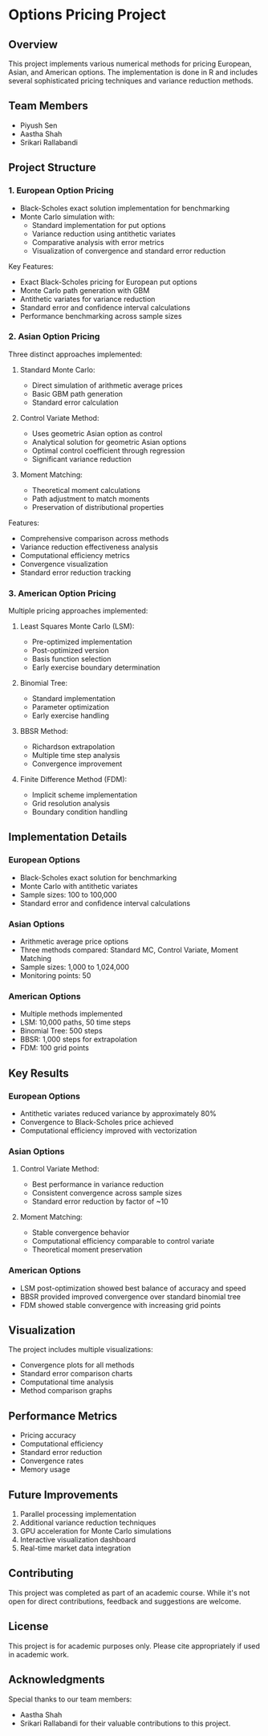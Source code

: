 # Options Pricing Project

## Overview
This project implements various numerical methods for pricing European, Asian, and American options. The implementation is done in R and includes several sophisticated pricing techniques and variance reduction methods.

## Team Members
- Piyush Sen
- Aastha Shah
- Srikari Rallabandi

## Project Structure

### 1. European Option Pricing
- Black-Scholes exact solution implementation for benchmarking
- Monte Carlo simulation with:
  - Standard implementation for put options
  - Variance reduction using antithetic variates
  - Comparative analysis with error metrics
  - Visualization of convergence and standard error reduction

Key Features:
- Exact Black-Scholes pricing for European put options
- Monte Carlo path generation with GBM
- Antithetic variates for variance reduction
- Standard error and confidence interval calculations
- Performance benchmarking across sample sizes

### 2. Asian Option Pricing
Three distinct approaches implemented:

1. Standard Monte Carlo:
   - Direct simulation of arithmetic average prices
   - Basic GBM path generation
   - Standard error calculation

2. Control Variate Method:
   - Uses geometric Asian option as control
   - Analytical solution for geometric Asian options
   - Optimal control coefficient through regression
   - Significant variance reduction

3. Moment Matching:
   - Theoretical moment calculations
   - Path adjustment to match moments
   - Preservation of distributional properties

Features:
- Comprehensive comparison across methods
- Variance reduction effectiveness analysis
- Computational efficiency metrics
- Convergence visualization
- Standard error reduction tracking

### 3. American Option Pricing
Multiple pricing approaches implemented:

1. Least Squares Monte Carlo (LSM):
   - Pre-optimized implementation
   - Post-optimized version
   - Basis function selection
   - Early exercise boundary determination

2. Binomial Tree:
   - Standard implementation
   - Parameter optimization
   - Early exercise handling

3. BBSR Method:
   - Richardson extrapolation
   - Multiple time step analysis
   - Convergence improvement

4. Finite Difference Method (FDM):
   - Implicit scheme implementation
   - Grid resolution analysis
   - Boundary condition handling


## Implementation Details

### European Options
- Black-Scholes exact solution for benchmarking
- Monte Carlo with antithetic variates
- Sample sizes: 100 to 100,000
- Standard error and confidence interval calculations

### Asian Options
- Arithmetic average price options
- Three methods compared: Standard MC, Control Variate, Moment Matching
- Sample sizes: 1,000 to 1,024,000
- Monitoring points: 50

### American Options
- Multiple methods implemented
- LSM: 10,000 paths, 50 time steps
- Binomial Tree: 500 steps
- BBSR: 1,000 steps for extrapolation
- FDM: 100 grid points

## Key Results

### European Options
- Antithetic variates reduced variance by approximately 80%
- Convergence to Black-Scholes price achieved
- Computational efficiency improved with vectorization

### Asian Options
1. Control Variate Method:
   - Best performance in variance reduction
   - Consistent convergence across sample sizes
   - Standard error reduction by factor of ~10

2. Moment Matching:
   - Stable convergence behavior
   - Computational efficiency comparable to control variate
   - Theoretical moment preservation

### American Options
- LSM post-optimization showed best balance of accuracy and speed
- BBSR provided improved convergence over standard binomial tree
- FDM showed stable convergence with increasing grid points


## Visualization
The project includes multiple visualizations:
- Convergence plots for all methods
- Standard error comparison charts
- Computational time analysis
- Method comparison graphs

## Performance Metrics
- Pricing accuracy
- Computational efficiency
- Standard error reduction
- Convergence rates
- Memory usage

## Future Improvements
1. Parallel processing implementation
2. Additional variance reduction techniques
3. GPU acceleration for Monte Carlo simulations
4. Interactive visualization dashboard
5. Real-time market data integration

## Contributing
This project was completed as part of an academic course. While it's not open for direct contributions, feedback and suggestions are welcome.

## License
This project is for academic purposes only. Please cite appropriately if used in academic work.

## Acknowledgments
Special thanks to our team members:
- Aastha Shah
- Srikari Rallabandi
for their valuable contributions to this project.
